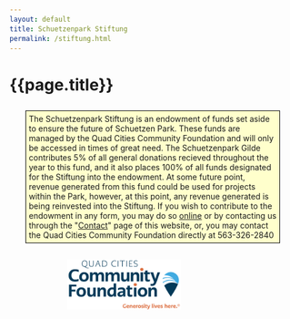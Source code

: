```yaml
---
layout: default
title: Schuetzenpark Stiftung
permalink: /stiftung.html
---
```


# {{page.title}}

<div style="border: solid 1px black;background-color:#ffffcc;padding:5px;margin:2em;">
The Schuetzenpark Stiftung is an endowment of funds set aside to ensure the future of Schuetzen Park. 
These funds are managed by the Quad Cities Community Foundation and will only be accessed 
in times of great need. The Schuetzenpark Gilde contributes 5% of all general donations recieved 
throughout the year to this fund,  and it also places 100% of all funds designated for the Stiftung 
into the endowment. At some future point, revenue generated from this fund could be used for projects 
within the Park, however, at this point, any revenue generated is being reinvested into the Stiftung. 
    If you wish to contribute to the endowment in any form, you may do so <a href="https://qccf.fcsuite.com/erp/donate/create?funit_id=2229">online</a> or by contacting us through the "<a href="contact.html">Contact</a>" 
page of this website, or, you may contact the Quad Cities Community Foundation directly at 563-326-2840
</div>

<div style="text-align: center;width: 80%;margin-top: 2em;"><a href="http://www.cfgrb.org" style="border:none;">
  <img alt="Quad Cities Community Foundation" src="/assets/images/QCCFLogo.png" style="width: 200px;">
</a></div>

